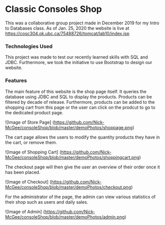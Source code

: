 # Classic Consoles Shop
This was a collaborative group project made in December 2019 for my Intro to Databases class. As of Jan. 25, 2020 the website is live at https://cosc304.ok.ubc.ca/75488726/tomcat/lab10/index.jsp

### Technologies Used
This project was made to test our recently learned skills with SQL and JDBC. Furthermore, we took the initiative to use Bootstrap to design our website. 

### Features
The main feature of this website is the shop page itself. It queries the database using JDBC and SQL to display the products. Products can be filtered by decade of release. Furthermore, products can be added to the shopping cart from this page or the user can click on the prodcut to go to the dedicated product page.

![Image of Store Page]
(https://github.com/Nick-McGee/consoleShop/blob/master/demoPhotos/shoppage.png)

The cart page allows the users to modify the quantity products they have in the cart, or remove them.

![Image of Shopping Cart]
(https://github.com/Nick-McGee/consoleShop/blob/master/demoPhotos/shoppingcart.png)

The checkout page will then give the user an overview of their order once it has been placed.

![Image of Checkout]
(https://github.com/Nick-McGee/consoleShop/blob/master/demoPhotos/checkout.png)

For the administrator of the page, the admin can view various statistics of their shop such as users and daily sales.

![Image of Admin]
(https://github.com/Nick-McGee/consoleShop/blob/master/demoPhotos/admin.png)

